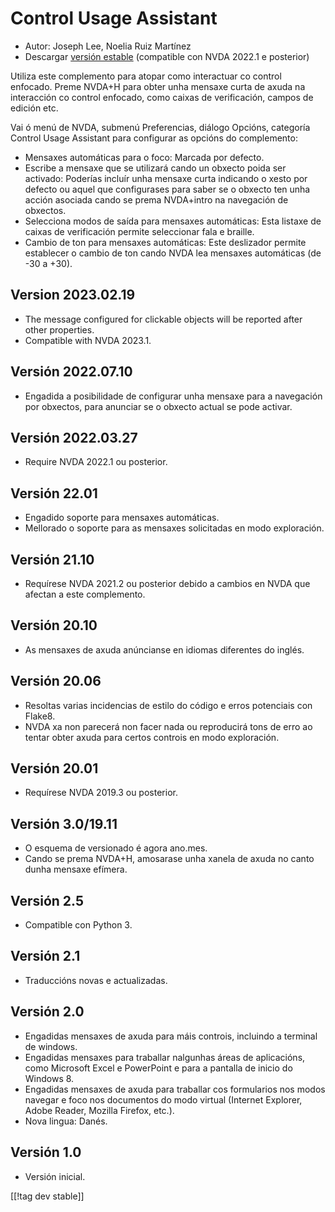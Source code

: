 # Control Usage Assistant #

* Autor: Joseph Lee, Noelia Ruiz Martínez
* Descargar [versión estable][1] (compatible con NVDA 2022.1 e posterior)

Utiliza este complemento para atopar como interactuar co control enfocado.
Preme NVDA+H para obter unha mensaxe curta de axuda na interacción co
control enfocado, como caixas de verificación, campos de edición etc.

Vai ó menú de NVDA, submenú Preferencias, diálogo Opcións, categoría Control
Usage Assistant para configurar as opcións do complemento:

* Mensaxes automáticas para o foco: Marcada por defecto.
* Escribe a mensaxe que se utilizará cando un obxecto poida ser activado:
  Poderías incluír unha mensaxe curta indicando o xesto por defecto ou aquel
  que configurases para saber se o obxecto ten unha acción asociada cando se
  prema NVDA+intro na navegación de obxectos.
* Selecciona modos de saída para mensaxes automáticas: Esta listaxe de
  caixas de verificación permite seleccionar fala e braille.
* Cambio de ton para mensaxes automáticas: Este deslizador permite
  establecer o cambio de ton cando NVDA lea mensaxes automáticas (de -30 a
  +30).

## Version 2023.02.19

* The message configured for clickable objects will be reported after other
  properties.
* Compatible with NVDA 2023.1.

## Versión 2022.07.10

* Engadida a posibilidade de configurar unha mensaxe para a navegación por
  obxectos, para anunciar se o obxecto actual se pode activar.

## Versión 2022.03.27

* Require NVDA 2022.1 ou posterior.

## Versión 22.01

* Engadido soporte para mensaxes automáticas.
* Mellorado o soporte para as mensaxes solicitadas en modo exploración.

## Versión 21.10

* Requírese NVDA 2021.2 ou posterior debido a cambios en NVDA que afectan a
  este complemento.

## Versión 20.10

* As mensaxes de axuda anúncianse en idiomas diferentes do inglés.

## Versión 20.06

* Resoltas varias incidencias de estilo do código e erros potenciais con
  Flake8.
* NVDA xa non parecerá non facer nada ou reproducirá tons de erro ao tentar
  obter axuda para certos controis en modo exploración.

## Versión 20.01

* Requírese NVDA 2019.3 ou posterior.

## Versión 3.0/19.11

* O esquema de versionado é agora ano.mes.
* Cando se prema NVDA+H, amosarase unha xanela de axuda no canto dunha
  mensaxe efímera.

## Versión 2.5

* Compatible con Python 3.

## Versión 2.1

* Traduccións novas e actualizadas.

## Versión 2.0

* Engadidas mensaxes de axuda para máis controis, incluindo a terminal de
  windows.
* Engadidas mensaxes para traballar nalgunhas áreas de aplicacións, como
  Microsoft Excel e PowerPoint e para a pantalla de inicio do Windows 8.
* Engadidas mensaxes de axuda para traballar cos formularios nos modos
  navegar e foco nos documentos do modo virtual (Internet Explorer, Adobe
  Reader, Mozilla Firefox, etc.).
* Nova lingua: Danés.

## Versión 1.0

* Versión inicial.

[[!tag dev stable]]

[1]:
https://addons.nvda-project.org/files/get.php?file=controlUsageAssistant
